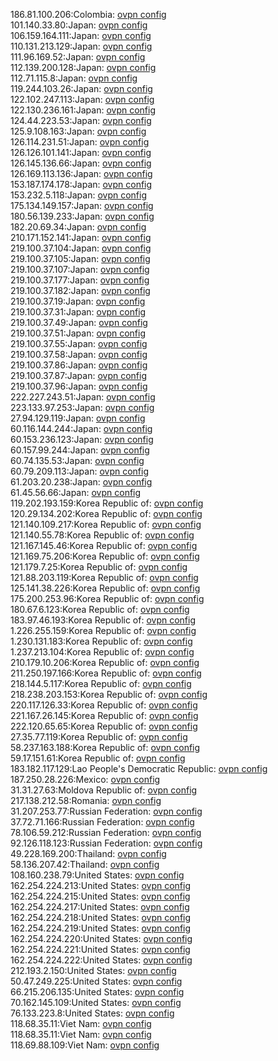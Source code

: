 186.81.100.206:Colombia: [ovpn config](vpn/186_81_100_206.ovpn)  
101.140.33.80:Japan: [ovpn config](vpn/101_140_33_80.ovpn)  
106.159.164.111:Japan: [ovpn config](vpn/106_159_164_111.ovpn)  
110.131.213.129:Japan: [ovpn config](vpn/110_131_213_129.ovpn)  
111.96.169.52:Japan: [ovpn config](vpn/111_96_169_52.ovpn)  
112.139.200.128:Japan: [ovpn config](vpn/112_139_200_128.ovpn)  
112.71.115.8:Japan: [ovpn config](vpn/112_71_115_8.ovpn)  
119.244.103.26:Japan: [ovpn config](vpn/119_244_103_26.ovpn)  
122.102.247.113:Japan: [ovpn config](vpn/122_102_247_113.ovpn)  
122.130.236.161:Japan: [ovpn config](vpn/122_130_236_161.ovpn)  
124.44.223.53:Japan: [ovpn config](vpn/124_44_223_53.ovpn)  
125.9.108.163:Japan: [ovpn config](vpn/125_9_108_163.ovpn)  
126.114.231.51:Japan: [ovpn config](vpn/126_114_231_51.ovpn)  
126.126.101.141:Japan: [ovpn config](vpn/126_126_101_141.ovpn)  
126.145.136.66:Japan: [ovpn config](vpn/126_145_136_66.ovpn)  
126.169.113.136:Japan: [ovpn config](vpn/126_169_113_136.ovpn)  
153.187.174.178:Japan: [ovpn config](vpn/153_187_174_178.ovpn)  
153.232.5.118:Japan: [ovpn config](vpn/153_232_5_118.ovpn)  
175.134.149.157:Japan: [ovpn config](vpn/175_134_149_157.ovpn)  
180.56.139.233:Japan: [ovpn config](vpn/180_56_139_233.ovpn)  
182.20.69.34:Japan: [ovpn config](vpn/182_20_69_34.ovpn)  
210.171.152.141:Japan: [ovpn config](vpn/210_171_152_141.ovpn)  
219.100.37.104:Japan: [ovpn config](vpn/219_100_37_104.ovpn)  
219.100.37.105:Japan: [ovpn config](vpn/219_100_37_105.ovpn)  
219.100.37.107:Japan: [ovpn config](vpn/219_100_37_107.ovpn)  
219.100.37.177:Japan: [ovpn config](vpn/219_100_37_177.ovpn)  
219.100.37.182:Japan: [ovpn config](vpn/219_100_37_182.ovpn)  
219.100.37.19:Japan: [ovpn config](vpn/219_100_37_19.ovpn)  
219.100.37.31:Japan: [ovpn config](vpn/219_100_37_31.ovpn)  
219.100.37.49:Japan: [ovpn config](vpn/219_100_37_49.ovpn)  
219.100.37.51:Japan: [ovpn config](vpn/219_100_37_51.ovpn)  
219.100.37.55:Japan: [ovpn config](vpn/219_100_37_55.ovpn)  
219.100.37.58:Japan: [ovpn config](vpn/219_100_37_58.ovpn)  
219.100.37.86:Japan: [ovpn config](vpn/219_100_37_86.ovpn)  
219.100.37.87:Japan: [ovpn config](vpn/219_100_37_87.ovpn)  
219.100.37.96:Japan: [ovpn config](vpn/219_100_37_96.ovpn)  
222.227.243.51:Japan: [ovpn config](vpn/222_227_243_51.ovpn)  
223.133.97.253:Japan: [ovpn config](vpn/223_133_97_253.ovpn)  
27.94.129.119:Japan: [ovpn config](vpn/27_94_129_119.ovpn)  
60.116.144.244:Japan: [ovpn config](vpn/60_116_144_244.ovpn)  
60.153.236.123:Japan: [ovpn config](vpn/60_153_236_123.ovpn)  
60.157.99.244:Japan: [ovpn config](vpn/60_157_99_244.ovpn)  
60.74.135.53:Japan: [ovpn config](vpn/60_74_135_53.ovpn)  
60.79.209.113:Japan: [ovpn config](vpn/60_79_209_113.ovpn)  
61.203.20.238:Japan: [ovpn config](vpn/61_203_20_238.ovpn)  
61.45.56.66:Japan: [ovpn config](vpn/61_45_56_66.ovpn)  
119.202.193.159:Korea Republic of: [ovpn config](vpn/119_202_193_159.ovpn)  
120.29.134.202:Korea Republic of: [ovpn config](vpn/120_29_134_202.ovpn)  
121.140.109.217:Korea Republic of: [ovpn config](vpn/121_140_109_217.ovpn)  
121.140.55.78:Korea Republic of: [ovpn config](vpn/121_140_55_78.ovpn)  
121.167.145.46:Korea Republic of: [ovpn config](vpn/121_167_145_46.ovpn)  
121.169.75.206:Korea Republic of: [ovpn config](vpn/121_169_75_206.ovpn)  
121.179.7.25:Korea Republic of: [ovpn config](vpn/121_179_7_25.ovpn)  
121.88.203.119:Korea Republic of: [ovpn config](vpn/121_88_203_119.ovpn)  
125.141.38.226:Korea Republic of: [ovpn config](vpn/125_141_38_226.ovpn)  
175.200.253.96:Korea Republic of: [ovpn config](vpn/175_200_253_96.ovpn)  
180.67.6.123:Korea Republic of: [ovpn config](vpn/180_67_6_123.ovpn)  
183.97.46.193:Korea Republic of: [ovpn config](vpn/183_97_46_193.ovpn)  
1.226.255.159:Korea Republic of: [ovpn config](vpn/1_226_255_159.ovpn)  
1.230.131.183:Korea Republic of: [ovpn config](vpn/1_230_131_183.ovpn)  
1.237.213.104:Korea Republic of: [ovpn config](vpn/1_237_213_104.ovpn)  
210.179.10.206:Korea Republic of: [ovpn config](vpn/210_179_10_206.ovpn)  
211.250.197.166:Korea Republic of: [ovpn config](vpn/211_250_197_166.ovpn)  
218.144.5.117:Korea Republic of: [ovpn config](vpn/218_144_5_117.ovpn)  
218.238.203.153:Korea Republic of: [ovpn config](vpn/218_238_203_153.ovpn)  
220.117.126.33:Korea Republic of: [ovpn config](vpn/220_117_126_33.ovpn)  
221.167.26.145:Korea Republic of: [ovpn config](vpn/221_167_26_145.ovpn)  
222.120.65.65:Korea Republic of: [ovpn config](vpn/222_120_65_65.ovpn)  
27.35.77.119:Korea Republic of: [ovpn config](vpn/27_35_77_119.ovpn)  
58.237.163.188:Korea Republic of: [ovpn config](vpn/58_237_163_188.ovpn)  
59.17.151.61:Korea Republic of: [ovpn config](vpn/59_17_151_61.ovpn)  
183.182.117.129:Lao People's Democratic Republic: [ovpn config](vpn/183_182_117_129.ovpn)  
187.250.28.226:Mexico: [ovpn config](vpn/187_250_28_226.ovpn)  
31.31.27.63:Moldova Republic of: [ovpn config](vpn/31_31_27_63.ovpn)  
217.138.212.58:Romania: [ovpn config](vpn/217_138_212_58.ovpn)  
31.207.253.77:Russian Federation: [ovpn config](vpn/31_207_253_77.ovpn)  
37.72.71.166:Russian Federation: [ovpn config](vpn/37_72_71_166.ovpn)  
78.106.59.212:Russian Federation: [ovpn config](vpn/78_106_59_212.ovpn)  
92.126.118.123:Russian Federation: [ovpn config](vpn/92_126_118_123.ovpn)  
49.228.169.200:Thailand: [ovpn config](vpn/49_228_169_200.ovpn)  
58.136.207.42:Thailand: [ovpn config](vpn/58_136_207_42.ovpn)  
108.160.238.79:United States: [ovpn config](vpn/108_160_238_79.ovpn)  
162.254.224.213:United States: [ovpn config](vpn/162_254_224_213.ovpn)  
162.254.224.215:United States: [ovpn config](vpn/162_254_224_215.ovpn)  
162.254.224.217:United States: [ovpn config](vpn/162_254_224_217.ovpn)  
162.254.224.218:United States: [ovpn config](vpn/162_254_224_218.ovpn)  
162.254.224.219:United States: [ovpn config](vpn/162_254_224_219.ovpn)  
162.254.224.220:United States: [ovpn config](vpn/162_254_224_220.ovpn)  
162.254.224.221:United States: [ovpn config](vpn/162_254_224_221.ovpn)  
162.254.224.222:United States: [ovpn config](vpn/162_254_224_222.ovpn)  
212.193.2.150:United States: [ovpn config](vpn/212_193_2_150.ovpn)  
50.47.249.225:United States: [ovpn config](vpn/50_47_249_225.ovpn)  
66.215.206.135:United States: [ovpn config](vpn/66_215_206_135.ovpn)  
70.162.145.109:United States: [ovpn config](vpn/70_162_145_109.ovpn)  
76.133.223.8:United States: [ovpn config](vpn/76_133_223_8.ovpn)  
118.68.35.11:Viet Nam: [ovpn config](vpn/118_68_35_11.ovpn)  
118.68.35.11:Viet Nam: [ovpn config](vpn/118_68_35_11.ovpn)  
118.69.88.109:Viet Nam: [ovpn config](vpn/118_69_88_109.ovpn)  
